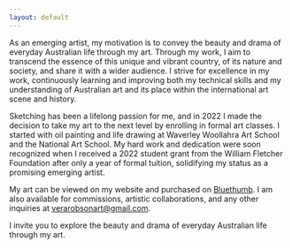 ```yaml
---
layout: default
---
```


<p>As an emerging artist, my motivation is to convey the beauty and drama of everyday Australian life through my art. Through my work, I aim to transcend the essence of this unique and vibrant country, of its nature and society, and share it with a wider audience. I strive for excellence in my work, continuously learning and improving both my technical skills and my understanding of Australian art and its place within the international art scene and history.</p>

<p>Sketching has been a lifelong passion for me, and in 2022 I made the decision to take my art to the next level by enrolling in formal art classes. I started with oil painting and life drawing at Waverley Woollahra Art School and the National Art School. My hard work and dedication were soon recognized when I received a 2022 student grant from the William Fletcher Foundation after only a year of formal tuition, solidifying my status as a promising emerging artist.</p>

<p>My art can be viewed on my website and purchased on <a href="https://bluethumb.com.au/vera-robson">Bluethumb</a>. I am also available for commissions, artistic collaborations, and any other inquiries at <a href = "mailto:verarobsonart@gmail.com">verarobsonart@gmail.com</a>.</p>

<p>I invite you to explore the beauty and drama of everyday Australian life through my art.</p>


